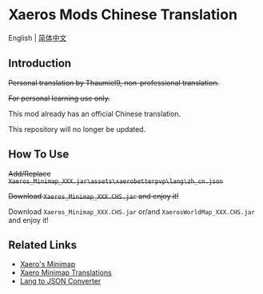# Xaeros Mods Chinese Translation

English | [简体中文](./README-CN.md)

## Introduction

<del>Personal translation by Thaumiel9, non-professional translation.</del>

<del>For personal learning use only.</del>

This mod already has an official Chinese translation.

This repository will no longer be updated.

## How To Use

<del>Add/Replace `Xaeros_Minimap_XXX.jar\assets\xaerobetterpvp\lang\zh_cn.json`</del>

<del>Download `Xaeros_Minimap_XXX.CHS.jar` and enjoy it!</del>

Download `Xaeros_Minimap_XXX.CHS.jar` or/and `XaerosWorldMap_XXX.CHS.jar` and enjoy it!

## Related Links

+ [Xaero's Minimap](https://www.curseforge.com/minecraft/mc-mods/xaeros-minimap)
+ [Xaero Minimap Translations](https://github.com/thexaero/xaero-minimap-translations)
+ [Lang to JSON Converter](https://www.tterrag.com/lang2json)
